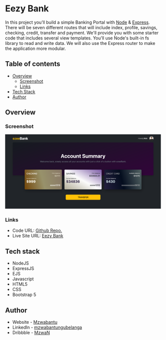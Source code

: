 # Eezy Bank 

In this project you’ll build a simple Banking Portal with [Node](https://nodejs.org/docs/latest/api/) & [Express](https://expressjs.com/). There will be seven different routes that will include index, profile, savings, checking, credit, transfer and payment. We'll provide you with some starter code that includes several view templates. You'll use Node's built-in fs library to read and write data. We will also use the Express router to make the application more modular. 

## Table of contents

- [Overview](#overview)
  - [Screenshot](#screenshot)
  - [Links](#links)
- [Tech Stack](#tech-stack)
- [Author](#author)



## Overview

### Screenshot

![](./screenshot.png)

### Links

- Code URL: [Github Repo.](https://github.com/mzwabantu/banking-portal)
- Live Site URL: [Eezy Bank](http://eezy.mzwwwa.co.za/)

## Tech stack

- NodeJS
- ExpressJS
- EJS
- Javascript
- HTML5
- CSS 
- Bootstrap 5



## Author

- Website - [Mzwabantu](https://mzwwwa.co.za/)
- LinkedIn - [mzwabantungubelanga](https://za.linkedin.com/in/mzwabantungubelanga)
- Dribbble - [MzwaN](https://dribbble.com/MzwaN)